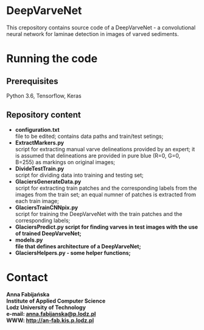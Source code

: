 # DeepVarveNet

This crepository contains source code of a DeepVarveNet - a convolutional neural network for laminae detection in images of varved sediments.

# Running the code

## Prerequisites

Python 3.6, Tensorflow, Keras

## Repository content

<ul>
  <li> <b>configuration.txt</b><br> file to be edited; contains data paths and train/test setings;   
  <li> <b>ExtractMarkers.py</b><br> script for extracting manual varve delineations provided by an expert; it is assumed that delineations are provided in pure blue (R=0, G=0, B=255) as markings on original images;
  <li> <b>DivideTestTrain.py</b><br> script for dividing data into training and testing set; 
  <li> <b>GlaciersGenerateData.py</b><br> script for extracting train patches and the corresponding labels from the images from the train set; an equal numner of patches is extracted from each train image;
  <li> <b>GlaciersTrainCNNpix.py</b><br> script for training the DeepVarveNet with the train patches and the corresponding labels;
  <li> <b>GlaciersPredict.py</b><b> script for finding varves in test images with the use of trained DeepVarveNet;
  <li> <b>models.py</b><br> file that defines architecture of a DeepVarveNet;
  <li> <b>GlaciersHelpers.py</b> - some helper functions;
</ul>

# Contact

<b>Anna Fabijańska</b><br>
Institute of Applied Computer Science<br>
Lodz University of Technology<br>
e-mail: anna.fabijanska@p.lodz.pl<br> 
WWW: http://an-fab.kis.p.lodz.pl

